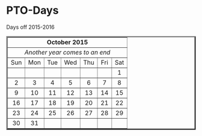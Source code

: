 # PTO-Days
Days off 2015-2016

<TABLE BORDER=3 CELLSPACING=3 CELLPADDING=3>
<TR>
<TD COLSPAN="7" ALIGN=center><B>October 2015</B></TD>
</TR>

<TR>
<TD COLSPAN="7" ALIGN=center><I>Another year comes to an end</I></TD>
</TR>

<TR>
<TD ALIGN=center>Sun</TD>
<TD ALIGN=center>Mon</TD>
<TD ALIGN=center>Tue</TD>
<TD ALIGN=center>Wed</TD>
<TD ALIGN=center>Thu</TD>
<TD ALIGN=center>Fri</TD>
<TD ALIGN=center>Sat</TD>
</TR>

<TR>
<TD ALIGN=center></TD>
<TD ALIGN=center></TD>
<TD ALIGN=center></TD>
<TD ALIGN=center></TD>
<TD ALIGN=center></TD>
<TD ALIGN=center></TD>
<TD ALIGN=center>1</TD>
</TR>

<TR>
<TD ALIGN=center>2</TD>
<TD ALIGN=center>3</TD>
<TD ALIGN=center>4</TD>
<TD ALIGN=center>5</TD>
<TD ALIGN=center>6</TD>
<TD ALIGN=center>7</TD>
<TD ALIGN=center>8</TD>
</TR>

<TR>
<TD ALIGN=center>9</TD>
<TD ALIGN=center>10</TD>
<TD ALIGN=center>11</TD>
<TD ALIGN=center>12</TD>
<TD ALIGN=center>13</TD>
<TD ALIGN=center>14</TD>
<TD ALIGN=center>15</TD>
</TR>

<TR>
<TD ALIGN=center>16</TD>
<TD ALIGN=center>17</TD>
<TD ALIGN=center>18</TD>
<TD ALIGN=center>19</TD>
<TD ALIGN=center>20</TD>
<TD ALIGN=center>21</TD>
<TD ALIGN=center>22</TD>
</TR>

<TR>
<TD ALIGN=center>23</TD>
<TD ALIGN=center>24</TD>
<TD ALIGN=center>25</TD>
<TD ALIGN=center>26</TD>
<TD ALIGN=center>27</TD>
<TD ALIGN=center>28</TD>
<TD ALIGN=center>29</TD>
</TR>

<TR>
<TD ALIGN=center>30</TD>
<TD ALIGN=center>31</TD>
<TD ALIGN=center></TD>
<TD ALIGN=center></TD>
<TD ALIGN=center></TD>
<TD ALIGN=center></TD>
<TD ALIGN=center></TD>

</TR>

</TABLE> 
